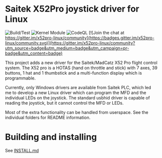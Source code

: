 Saitek X52Pro joystick driver for Linux
=======================================

![Build/Test](https://github.com/nirenjan/x52pro-linux/workflows/Build/Test/badge.svg)
![Kernel Module](https://github.com/nirenjan/x52pro-linux/workflows/Kernel%20Module/badge.svg)
![CodeQL](https://github.com/nirenjan/x52pro-linux/workflows/CodeQL/badge.svg)
[![Join the chat at https://gitter.im/x52pro-linux/community](https://badges.gitter.im/x52pro-linux/community.svg)](https://gitter.im/x52pro-linux/community?utm_source=badge&utm_medium=badge&utm_campaign=pr-badge&utm_content=badge)

This project adds a new driver for the Saitek/MadCatz X52 Pro flight
control system. The X52 pro is a HOTAS (hand on throttle and stick)
with 7 axes, 39 buttons, 1 hat and 1 thumbstick and a multi-function
display which is programmable.

Currently, only Windows drivers are available from Saitek PLC, which
led me to develop a new Linux driver which can program the MFD and
the individual LEDs on the joystick. The standard usbhid driver is
capable of reading the joystick, but it cannot control the MFD or LEDs.

Most of the extra functionality can be handled from userspace. See
the individual folders for README information.

# Building and installing

See [INSTALL.md](https://github.com/nirenjan/x52pro-linux/blob/master/INSTALL.md)
